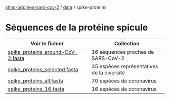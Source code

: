 [shnc-origines-sars-cov-2](../../) / [data](../) / spike-proteins

# Séquences de la protéine spicule


| Voir le fichier  | Collection |
|-------------------|----------------------------|
| [spike_proteins_around-CoV-2.fasta](https://raw.githubusercontent.com/jvanheld/shnc-origines-sars-cov-2/main/data/spike-protein/spike_proteins_around-CoV-2.fasta) | 16 séquences proches de SARS-CoV-2 | 
| [spike_proteins_selected.fasta](https://raw.githubusercontent.com/jvanheld/shnc-origines-sars-cov-2/main/data/spike-protein/spike_proteins_selected.fasta) | 35 espèces représentatives de la diversité | 
| [spike_proteins_all.fasta](https://raw.githubusercontent.com/jvanheld/shnc-origines-sars-cov-2/main/data/spike-protein/spike_proteins_all.fasta) | 70 espèces de coronavirus |
|[spike_proteins_16.fasta](https://raw.githubusercontent.com/jvanheld/shnc-origines-sars-cov-2/main/data/spike-protein/spike_proteins_16.fasta)|16 espèces de coronavirus|
